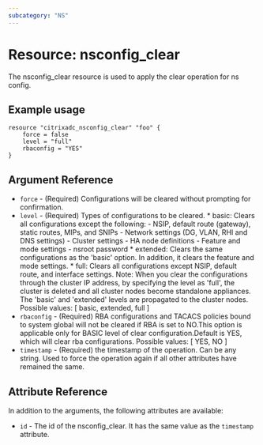 ```yaml
---
subcategory: "NS"
---
```


# Resource: nsconfig_clear

The nsconfig_clear resource is used to apply the clear operation for ns config.


## Example usage

```hcl
resource "citrixadc_nsconfig_clear" "foo" {
    force = false
    level = "full"
    rbaconfig = "YES"
}
```


## Argument Reference

* `force` - (Required) Configurations will be cleared without prompting for confirmation.
* `level` - (Required) Types of configurations to be cleared. * basic: Clears all configurations except the following: - NSIP, default route (gateway), static routes, MIPs, and SNIPs - Network settings (DG, VLAN, RHI and DNS settings) - Cluster settings - HA node definitions - Feature and mode settings - nsroot password * extended: Clears the same configurations as the 'basic' option. In addition, it clears the feature and mode settings. * full: Clears all configurations except NSIP, default route, and interface settings. Note: When you clear the configurations through the cluster IP address, by specifying the level as 'full', the cluster is deleted and all cluster nodes become standalone appliances. The 'basic' and 'extended' levels are propagated to the cluster nodes. Possible values: [ basic, extended, full ]
* `rbaconfig` - (Required) RBA configurations and TACACS policies bound to system global will not be cleared if RBA is set to NO.This option is applicable only for BASIC level of clear configuration.Default is YES, which will clear rba configurations. Possible values: [ YES, NO ]
* `timestamp` - (Required) the timestamp of the operation. Can be any string. Used to force the operation again if all other attributes have remained the same.


## Attribute Reference

In addition to the arguments, the following attributes are available:

* `id` - The id of the nsconfig_clear. It has the same value as the `timestamp` attribute.
